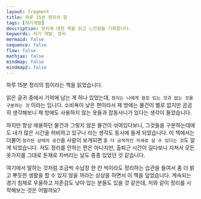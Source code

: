 ```yaml
---
layout: fragment
title: 하루 15분 정리의 힘
tags: [자기개발]
description: 정리에 대한 책을 읽고 느낀점을 기록합니다.
keywords: 자기 개발, 정리
mermaid: false
sequence: false
flow: false
mathjax: false
mindmap: false
mindmap2: false
---
```


하루 15분 정리의 힘이라는 책을 읽었습니다.

읽은 글귀 중에서 기억에 남는 게 하나 있었는데, `정리는 나에게 쓸모 있는 것과 없는 것을 구분하는 것` 이라는 입니다.
소비욕이 낮은 편이라서 제 방에는 물건이 별로 없지만 곰곰히 생각해보니 제 방에도 사용하지 않는 옷들과 잡동사니가 있다는 생각이 들었습니다.

하지만 항상 애용하던 물건과 그렇지 않은 물건이 섞여있다보니, 그것들을 구분하는데에도 내가 많은 시간을 허비하고 있구나 라는 생각도 동시에 들게 되었습니다.
이 책에서는 더불어 `정리된 상태의 공간`을 사람이 보게되면 `좀 더 긍적적인 자세로 살 수 있다는 것`도 알게 되었습니다. 저도 정리를 안하는 편은 아니지만, 출퇴근 시간이 길다보니 지쳐서 모든 옷가지를 그대로 둔채로 자버리는 날도 종종 있었던 것 같습니다.

여기에서 말하는 것처럼 조금씩 수납장 한 칸 씩이라도 정리하는 습관을 들여서 좀 더 밝고 뿌듯한 생활을 할 수 있지 않을 까라는 상상을 하면서 이 책을 덮었습니다.
계속되는 경기 침체로 우울하고 자존감도 낮아 있는 분들도 있을 것 같은데, 저와 같이 정리를 시작해보는 것은 어떨까요?
